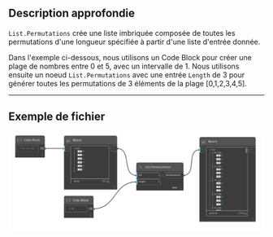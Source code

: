 ## Description approfondie
`List.Permutations` crée une liste imbriquée composée de toutes les permutations d'une longueur spécifiée à partir d'une liste d'entrée donnée.

Dans l'exemple ci-dessous, nous utilisons un Code Block pour créer une plage de nombres entre 0 et 5, avec un intervalle de 1. Nous utilisons ensuite un noeud `List.Permutations` avec une entrée `Length` de 3 pour générer toutes les permutations de 3 éléments de la plage [0,1,2,3,4,5].
___
## Exemple de fichier

![List.Permutations](./DSCore.List.Permutations_img.jpg)
